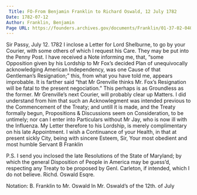```yaml
---
 Title: FO-From Benjamin Franklin to Richard Oswald, 12 July 1782
Date: 1782-07-12
Author: Franklin, Benjamin
Page URL: https://founders.archives.gov/documents/Franklin/01-37-02-0400
---
```


Sir
Passy, July 12. 1782
I inclose a Letter for Lord Shelburne, to go by your Courier, with some others of which I request his Care. They may be put into the Penny Post. I have received a Note informing me, that, “some Opposition given by his Lordship to Mr Fox’s decided Plan of unequivocally acknowledging American Independency, was one Cause of that Gentleman’s Resignation;” this, from what you have told me, appears improbable. It is farther said “that Mr Grenville thinks Mr. Fox’s Resignation will be fatal to the present negociation.” This perhaps is as Groundless as the former. Mr Grenville’s next Courier, will probably clear up Matters. I did understand from him that such an Acknowlegment was intended previous to the Commencement of the Treaty; and untill it is made, and the Treaty formally begun, Propositions & Discussions seem on Consideration, to be untimely; nor can I enter into Particulars without Mr Jay, who is now ill with the Influenza. My Letter therefore to his Lordship, is merely complimentary on his late Appointment. I wish a Continuance of your Health, in that at present sickly City, being with sincere Esteem, Sir, Your most obedient and most humble Servant
B Franklin

P.S. I send you inclosed the late Resolutions of the State of Maryland; by which the general Disposition of People in America may be guess’d, respecting any Treaty to be proposed by Genl. Carleton, if intended, which I do not believe.
  Richd. Oswald Esqre.

 
Notation: B. Franklin to Mr. Oswald In Mr. Oswald’s of the 12th. of July

